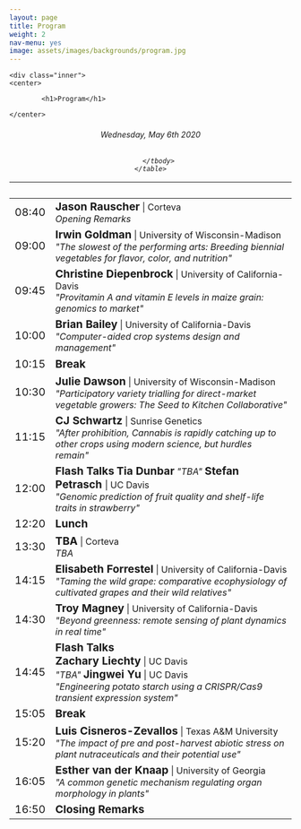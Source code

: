 ```yaml
---
layout: page
title: Program
weight: 2
nav-menu: yes
image: assets/images/backgrounds/program.jpg
---
```


<!-- Main -->
<div id="main" class="alt">

<!-- One -->

	<div class="inner">
	<center>

			<h1>Program</h1>

	</center>

<!-- Content -->
<!-- Table -->
<center><h6> Wednesday, May 6th 2020 </h6></center>

<h6>
<center>
<!-- Commented out room location and parking information -->
<!-- <a style="color:#c99700;" href="http://campusmap.ucdavis.edu/?b=223"> Multipurpose Room, UC Davis Student Community Center </a> 
&nbsp;&nbsp;&nbsp; | &nbsp;&nbsp;&nbsp;
<a style="color:#c99700;" href="http://taps.ucdavis.edu/parking/information/maps">UC Davis parking information</a> 
<h6>Wednesday, May 6th 2020 <h6> &nbsp;&nbsp;&nbsp; | &nbsp;&nbsp;&nbsp;
<a style="color:#c99700;" href=""> View the symposium </a> 
</center>-->

<div class="table-wrapper">
	<table>
		<thead>
			<tr>
				<th>&nbsp;</th>
				<th>&nbsp;</th>
			</tr>
		</thead>
		<tbody>

<!-- <tr>
<td style="font-size:120%;">08:00</td>
<td><i>Registration</i></td>
</tr> -->

<tr>
<td style="font-size:120%;">08:40</td>
<td> <b style="font-size:120%;">Jason Rauscher</b> | Corteva<br>  <i>Opening Remarks</i></td>
</tr>

<tr>
<td style="font-size:120%;">09:00</td>
<td> <b style="font-size:120%;">Irwin Goldman</b> | University of Wisconsin-Madison<br>  
<i>"The slowest of the performing arts: Breeding biennial vegetables for flavor, color, and nutrition"</i></td>
</tr>

<tr>
<td style="font-size:120%;">09:45</td>
<td> <b style="font-size:120%;">Christine Diepenbrock</b> | University of California-Davis<br>  <i>"Provitamin A and vitamin E levels in maize grain: genomics to market"</i></td>
</tr>

<tr>
<td style="font-size:120%;">10:00</td>
<td> <b style="font-size:120%;">Brian Bailey</b> | University of California-Davis<br>  <i>"Computer-aided crop systems design and management"</i></td>
</tr>

<tr>
<td style="font-size:120%;">10:15</td>
<td><b style="font-size:120%;"> Break </b> <!--| <b style="font-size:120%;">Poster Access</b>--></td>
</tr>

<tr>
<td style="font-size:120%;">10:30</td>
<td> <b style="font-size:120%;">Julie Dawson</b> | University of Wisconsin-Madison<br>  
<i>"Participatory variety trialling for direct-market vegetable growers: The Seed to Kitchen Collaborative"</i></td>
</tr>

<tr>
<td style="font-size:120%;">11:15</td>
<td> <b style="font-size:120%;">CJ Schwartz</b> | Sunrise Genetics<br>  
<i>"After prohibition, Cannabis is rapidly catching up to other crops using modern science, but hurdles remain"</i></td>
</tr>

<tr>
<td style="font-size:120%;">12:00</td>
<td> <b style="font-size:120%;">Flash Talks</b>
<b style="font-size:120%;">Tia Dunbar</b> <i> "TBA"</i>
<b style="font-size:120%;">Stefan Petrasch </b> | UC Davis<br><i> "Genomic prediction of fruit quality and shelf-life traits in strawberry" </i></td></td>
</tr>

<tr>
<td style="font-size:120%;">12:20</td>
<td><b style="font-size:120%;">Lunch</b> <!--| <b style="font-size:120%;">Poster Access</b>--></td>
</tr>

<tr>
<td style="font-size:120%;">13:30</td>
<td> <b style="font-size:120%;">TBA</b> | Corteva<br>  
<i>TBA</i></td>
</tr>

<tr>
<td style="font-size:120%;">14:15</td>
<td> <b style="font-size:120%;">Elisabeth Forrestel</b> | University of California-Davis<br>  <i>"Taming the wild grape: comparative ecophysiology of cultivated grapes and their wild relatives"</i></td>
</tr>

<tr>
<td style="font-size:120%;">14:30</td>
<td> <b style="font-size:120%;">Troy Magney</b> | University of California-Davis<br>  <i>"Beyond greenness: remote sensing of plant dynamics in real time"</i></td>
</tr>

<tr>
<td style="font-size:120%;">14:45</td>
<td><b style="font-size:120%;">Flash Talks</b> <br> 
<b style="font-size:120%;">Zachary Liechty</b> | UC Davis<br> <i> "TBA" </i>
<b style="font-size:120%;">Jingwei Yu</b> | UC Davis<br> <i> "Engineering potato starch using a CRISPR/Cas9 transient expression system" </i></td>
</tr>

<tr>
<td style="font-size:120%;">15:05</td>
<td><b style="font-size:120%;">Break</b> </td>
</tr>


<tr>
<td style="font-size:120%;">15:20</td>
<td> <b style="font-size:120%;">Luis Cisneros-Zevallos</b> | Texas A&M University<br>  <i>"The impact of pre and post-harvest abiotic stress on plant nutraceuticals and their potential use"</i></td>
</tr>

<tr>
<td style="font-size:120%;">16:05</td>
<td> <b style="font-size:120%;">Esther van der Knaap</b> | University of Georgia<br>  <i>"A common genetic mechanism regulating organ morphology in plants"</i></td>
</tr>

<tr>
<td style="font-size:120%;">16:50</td>
<td><b style="font-size:120%;">Closing Remarks</b> </td>
</tr>


		</tbody>
	</table>
</div>
<!--</h6>-->
<!-- Commented out lunch and memorabilia note -->
<!--<p style="text-align: left;"><i> - Lunch for first 200 attendees and memorabilia provided</i></p> -->

<!--</div>
</div> -->
